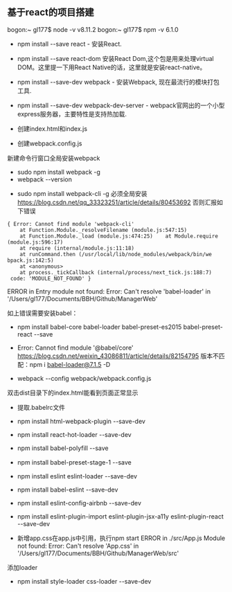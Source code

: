 ## 基于react的项目搭建

bogon:~ gl177$ node -v
v8.11.2
bogon:~ gl177$ npm -v
6.1.0


+ npm install --save react - 安装React.
+ npm install --save react-dom 安装React Dom,这个包是用来处理virtual DOM。这里提一下用React Native的话，这里就是安装react-native。
+ npm install --save-dev webpack - 安装Webpack, 现在最流行的模块打包工具.
+ npm install --save-dev webpack-dev-server - webpack官网出的一个小型express服务器，主要特性是支持热加载.


+ 创建index.html和index.js
+ 创建webpack.config.js

新建命令行窗口全局安装webpack
+ sudo npm install webpack -g
+ webpack --version
<!-- yes (安装webpack-cli) -->
+ sudo npm install webpack-cli -g 必须全局安装 
https://blog.csdn.net/qq_33323251/article/details/80453692
否则汇报如下错误
```
{ Error: Cannot find module 'webpack-cli'
    at Function.Module._resolveFilename (module.js:547:15)
    at Function.Module._load (module.js:474:25)    at Module.require (module.js:596:17)
    at require (internal/module.js:11:18)
    at runCommand.then (/usr/local/lib/node_modules/webpack/bin/we
bpack.js:142:5)
    at <anonymous>
    at process._tickCallback (internal/process/next_tick.js:188:7)
 code: 'MODULE_NOT_FOUND' }
 ```

ERROR in Entry module not found: Error: Can't resolve 'babel-loader' in '/Users/gl177/Documents/BBH/Github/ManagerWeb'

 如上错误需要安装babel：
 + npm install babel-core babel-loader babel-preset-es2015 babel-preset-react --save

+ Error: Cannot find module '@babel/core'
https://blog.csdn.net/weixin_43086811/article/details/82154795
    版本不匹配：npm i babel-loader@7.1.5 -D

+ webpack --config webpack/webpack.config.js

双击dist目录下的index.html能看到页面正常显示

+ 提取.babelrc文件
+ npm install html-webpack-plugin --save-dev

+ npm install react-hot-loader --save-dev
+ npm install babel-polyfill --save

+ npm install babel-preset-stage-1 --save　

+ npm install eslint eslint-loader --save-dev
+ npm install babel-eslint --save-dev
+ npm install eslint-config-airbnb --save-dev
+ npm install eslint-plugin-import eslint-plugin-jsx-a11y eslint-plugin-react --save-dev


+ 新增app.css在app.js中引用，执行npm start 
ERROR in ./src/App.js
Module not found: Error: Can't resolve 'App.css' in '/Users/gl177/Documents/BBH/Github/ManagerWeb/src'

添加loader
+ npm install style-loader css-loader --save-dev